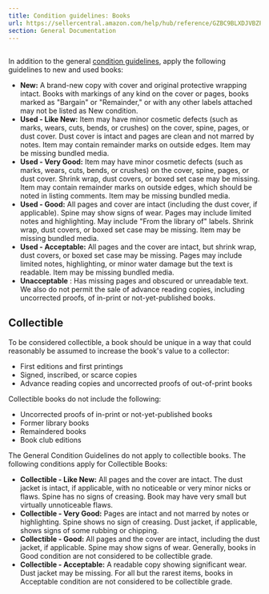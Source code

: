 ```yaml
---
title: Condition guidelines: Books
url: https://sellercentral.amazon.com/help/hub/reference/GZBC9BLXDJVBZPAR
section: General Documentation
---
```


##

In addition to the general [condition guidelines](/gp/help/G200339950), apply
the following guidelines to new and used books:

  * **New:** A brand-new copy with cover and original protective wrapping intact. Books with markings of any kind on the cover or pages, books marked as "Bargain" or "Remainder," or with any other labels attached may not be listed as New condition.
  * **Used - Like New:** Item may have minor cosmetic defects (such as marks, wears, cuts, bends, or crushes) on the cover, spine, pages, or dust cover. Dust cover is intact and pages are clean and not marred by notes. Item may contain remainder marks on outside edges. Item may be missing bundled media.
  * **Used - Very Good:** Item may have minor cosmetic defects (such as marks, wears, cuts, bends, or crushes) on the cover, spine, pages, or dust cover. Shrink wrap, dust covers, or boxed set case may be missing. Item may contain remainder marks on outside edges, which should be noted in listing comments. Item may be missing bundled media.
  * **Used - Good:** All pages and cover are intact (including the dust cover, if applicable). Spine may show signs of wear. Pages may include limited notes and highlighting. May include "From the library of" labels. Shrink wrap, dust covers, or boxed set case may be missing. Item may be missing bundled media.
  * **Used - Acceptable:** All pages and the cover are intact, but shrink wrap, dust covers, or boxed set case may be missing. Pages may include limited notes, highlighting, or minor water damage but the text is readable. Item may be missing bundled media.
  * **Unacceptable** : Has missing pages and obscured or unreadable text. We also do not permit the sale of advance reading copies, including uncorrected proofs, of in-print or not-yet-published books.

##  Collectible

To be considered collectible, a book should be unique in a way that could
reasonably be assumed to increase the book's value to a collector:

  * First editions and first printings
  * Signed, inscribed, or scarce copies
  * Advance reading copies and uncorrected proofs of out-of-print books

Collectible books do not include the following:

  * Uncorrected proofs of in-print or not-yet-published books 
  * Former library books
  * Remaindered books
  * Book club editions

The General Condition Guidelines do not apply to collectible books. The
following conditions apply for Collectible Books:

  * **Collectible - Like New:** All pages and the cover are intact. The dust jacket is intact, if applicable, with no noticeable or very minor nicks or flaws. Spine has no signs of creasing. Book may have very small but virtually unnoticeable flaws.
  * **Collectible - Very Good:** Pages are intact and not marred by notes or highlighting. Spine shows no sign of creasing. Dust jacket, if applicable, shows signs of some rubbing or chipping.
  * **Collectible - Good:** All pages and the cover are intact, including the dust jacket, if applicable. Spine may show signs of wear. Generally, books in Good condition are not considered to be collectible grade.
  * **Collectible - Acceptable:** A readable copy showing significant wear. Dust jacket may be missing. For all but the rarest items, books in Acceptable condition are not considered to be collectible grade.

